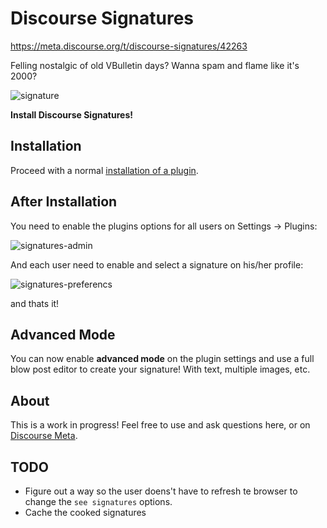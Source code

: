 # Discourse Signatures

https://meta.discourse.org/t/discourse-signatures/42263

Felling nostalgic of old VBulletin days? Wanna spam and flame like it's 2000?

![signature](https://cloud.githubusercontent.com/assets/1385470/11614719/c94ba4aa-9c31-11e5-9f32-67decaf0f3d3.png)

**Install Discourse Signatures!**


## Installation

Proceed with a normal [installation of a plugin](https://meta.discourse.org/t/install-a-plugin/19157?u=falco).


## After Installation

You need to enable the plugins options for all users on Settings -> Plugins:

![signatures-admin](https://cloud.githubusercontent.com/assets/1385470/11616473/2c29715c-9c63-11e5-832d-6d171ca5ad79.png)



And each user need to enable and select a signature on his/her profile:

![signatures-preferencs](https://cloud.githubusercontent.com/assets/1385470/11616474/2c4426d2-9c63-11e5-88c6-93712ad0bb74.png)

and thats it!


## Advanced Mode

You can now enable **advanced mode** on the plugin settings and use a full blow post editor to create your signature! With text, multiple images, etc.

## About

This is a work in progress! Feel free to use and ask questions here, or on [Discourse Meta](https://meta.discourse.org/t/discourse-signatures/42263).

## TODO

- Figure out a way so the user doens't have to refresh te browser to change the `see signatures` options.
- Cache the cooked signatures
